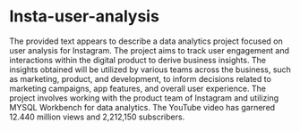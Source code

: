 # Insta-user-analysis
The provided text appears to describe a data analytics project focused on user analysis for Instagram. The project aims to track user engagement and interactions within the digital product to derive business insights. The insights obtained will be utilized by various teams across the business, such as marketing, product, and development, to inform decisions related to marketing campaigns, app features, and overall user experience. The project involves working with the product team of Instagram and utilizing MYSQL Workbench for data analytics. The YouTube video has garnered 12.440 million views and 2,212,150 subscribers.
